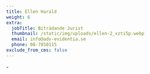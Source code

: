 ```yaml
---
title: Ellen Harald
weight: 6
extra:
  jobTitle: Biträdande Jurist
  thumbnail: /static/img/uploads/ellen-2_xzti5p.webp
  email: info@adv-evidentia.se
  phone: 08-7850115
exclude_from_cms: false
---
```


\-
